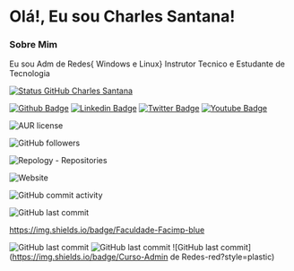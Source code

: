 # Olá!, Eu sou Charles Santana!
### Sobre Mim
Eu sou Adm de Redes{ Windows e Linux} Instrutor Tecnico e Estudante de Tecnologia 

[![Status GitHub Charles Santana](https://github-readme-stats.vercel.app/api?username=charlessantana&repo=&count_private=true&&show_icons=true&theme=radical)](https://github.com/CharlesSantana)


[![Github Badge](https://img.shields.io/badge/-Github-000?style=flat-square&logo=Github&logoColor=white&link=https://https://github.com/CharlesSantana)](https://github.com/CharlesSantana)
[![Linkedin Badge](https://img.shields.io/badge/-LinkedIn-blue?style=flat-square&logo=Linkedin&logoColor=white&link=https://br.linkedin.com/in/charlesalvessantana/)](https://br.linkedin.com/in/charlesalvessantana)
[![Twitter Badge](https://img.shields.io/badge/-Twitter-1ca0f1?style=flat-square&labelColor=1ca0f1&logo=twitter&logoColor=white&link=https://twitter.com/seuendereco)](https://twitter.com/seuendereco)
[![Youtube Badge](https://img.shields.io/badge/-YouTube-ff0000?style=flat-square&labelColor=ff0000&logo=youtube&logoColor=white&link=https://https://www.youtube.com/channel/UCb5f8g7z3tf1lSwCu5HZ8yw)](https://www.youtube.com/channel/UCb5f8g7z3tf1lSwCu5HZ8yw)

![AUR license](https://img.shields.io/aur/license/android-studio?style=plastic)

![GitHub followers](https://img.shields.io/github/followers/charlessantana?style=social)

![Repology - Repositories](https://img.shields.io/repology/repositories/charlessantana?style=plastic)

![Website](https://img.shields.io/website?down_color=red&down_message=Servidor%20%20Off-Line&style=plastic&up_color=blue&up_message=Servidor%20On-Line&url=http%3A%2F%2Fwww.linuxitz.com.br)

![GitHub commit activity](https://img.shields.io/github/commit-activity/y/CharlesSantana/CharlesSantana?style=plastic)

![GitHub last commit](https://img.shields.io/github/last-commit/CharlesSantana/CharlesSantana?style=plastic)

https://img.shields.io/badge/Faculdade-Facimp-blue

![GitHub last commit](https://img.shields.io/badge/Faculdade-Facimp-blue?style=plastic) ![GitHub last commit](https://img.shields.io/badge/Nucleo-Tecnologia-blue?style=plastic)
![GitHub last commit](https://img.shields.io/badge/Curso-Admin de Redes-red?style=plastic)
<!--
**CharlesSantana/CharlesSantana** is a ✨ _special_ ✨ repository because its `README.md` (this file) appears on your GitHub profile.

Here are some ideas to get you started:

- 🔭 I’m currently working ont ...
- 🌱 I’m currently learning ...
- 👯 I’m looking to collaborate on ...
- 🤔 I’m looking for help with ...
- 💬 Ask me about ...
- 📫 How to reach me: ...
- 😄 Pronouns: ...
- ⚡ Fun fact: ...
-->
